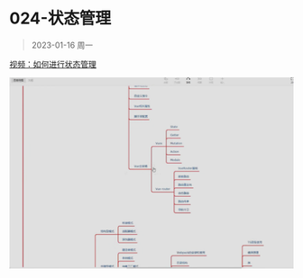 # 024-状态管理

> 2023-01-16 周一

[视频：如何进行状态管理](https://www.bilibili.com/video/BV1QA4y1d7xf/?p=66&spm_id_from=pageDriver&vd_source=52532367532c4237b88b472159331d19)

![](pics/20230113182222677_76244952.png)